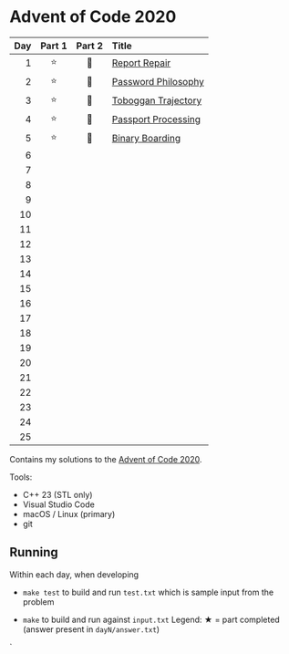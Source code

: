# Advent of Code 2020

| Day | Part 1 | Part 2 | Title |
|---:|:-----:|:-----:|:-----|
| 1  | ⭐ | 🌟 | [Report Repair](https://adventofcode.com/2020/day/1) |
| 2  | ⭐ | 🌟 | [Password Philosophy](https://adventofcode.com/2020/day/2) |
| 3  | ⭐ | 🌟 | [Toboggan Trajectory](https://adventofcode.com/2020/day/3) |
| 4  | ⭐ | 🌟 | [Passport Processing](https://adventofcode.com/2020/day/4) |
| 5  | ⭐ | 🌟 | [Binary Boarding](https://adventofcode.com/2020/day/5)   |
| 6  |    |    |    |
| 7  |    |    |    |
| 8  |    |    |    |
| 9  |    |    |    |
| 10 |    |    |    |
| 11 |    |    |    |
| 12 |    |    |    |
| 13 |    |    |    |
| 14 |    |    |    |
| 15 |    |    |    |
| 16 |    |    |    |
| 17 |    |    |    |
| 18 |    |    |    |
| 19 |    |    |    |
| 20 |    |    |    |
| 21 |    |    |    |
| 22 |    |    |    |
| 23 |    |    |    |
| 24 |    |    |    |
| 25 |    |    |    |


Contains my solutions to the [Advent of Code 2020](https://adventofcode.com/2020).

Tools:

- C++ 23 (STL only)
- Visual Studio Code
- macOS / Linux (primary)
- git

## Running

Within each day, when developing

- `make test` to build and run `test.txt` which is sample input from the problem

- `make` to build and run against `input.txt`
Legend: ★ = part completed (answer present in `dayN/answer.txt`)

`